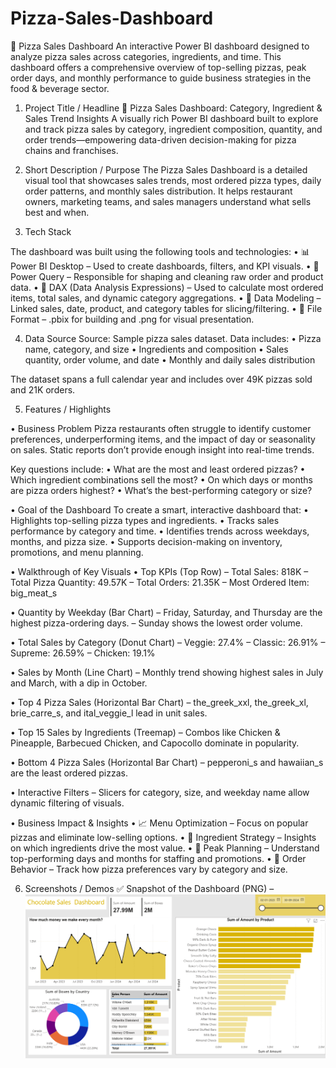 # Pizza-Sales-Dashboard

🍕 Pizza Sales Dashboard
An interactive Power BI dashboard designed to analyze pizza sales across categories, ingredients, and time. This dashboard offers a comprehensive overview of top-selling pizzas, peak order days, and monthly performance to guide business strategies in the food & beverage sector.

1. Project Title / Headline
🍕 Pizza Sales Dashboard: Category, Ingredient & Sales Trend Insights
A visually rich Power BI dashboard built to explore and track pizza sales by category, ingredient composition, quantity, and order trends—empowering data-driven decision-making for pizza chains and franchises.

2. Short Description / Purpose
The Pizza Sales Dashboard is a detailed visual tool that showcases sales trends, most ordered pizza types, daily order patterns, and monthly sales distribution. It helps restaurant owners, marketing teams, and sales managers understand what sells best and when.

3. Tech Stack
   
The dashboard was built using the following tools and technologies:
• 📊 Power BI Desktop – Used to create dashboards, filters, and KPI visuals.
• 📂 Power Query – Responsible for shaping and cleaning raw order and product data.
• 🧠 DAX (Data Analysis Expressions) – Used to calculate most ordered items, total sales, and dynamic category aggregations.
• 🧱 Data Modeling – Linked sales, date, product, and category tables for slicing/filtering.
• 📁 File Format – .pbix for building and .png for visual presentation.

4. Data Source
Source: Sample pizza sales dataset.
Data includes:
• Pizza name, category, and size
• Ingredients and composition
• Sales quantity, order volume, and date
• Monthly and daily sales distribution

The dataset spans a full calendar year and includes over 49K pizzas sold and 21K orders.

5. Features / Highlights
   
• Business Problem
Pizza restaurants often struggle to identify customer preferences, underperforming items, and the impact of day or seasonality on sales. Static reports don’t provide enough insight into real-time trends.

Key questions include:
• What are the most and least ordered pizzas?
• Which ingredient combinations sell the most?
• On which days or months are pizza orders highest?
• What’s the best-performing category or size?

• Goal of the Dashboard
To create a smart, interactive dashboard that:
• Highlights top-selling pizza types and ingredients.
• Tracks sales performance by category and time.
• Identifies trends across weekdays, months, and pizza size.
• Supports decision-making on inventory, promotions, and menu planning.

• Walkthrough of Key Visuals
• Top KPIs (Top Row)
– Total Sales: 818K
– Total Pizza Quantity: 49.57K
– Total Orders: 21.35K
– Most Ordered Item: big_meat_s

• Quantity by Weekday (Bar Chart)
– Friday, Saturday, and Thursday are the highest pizza-ordering days.
– Sunday shows the lowest order volume.

• Total Sales by Category (Donut Chart)
– Veggie: 27.4%
– Classic: 26.91%
– Supreme: 26.59%
– Chicken: 19.1%

• Sales by Month (Line Chart)
– Monthly trend showing highest sales in July and March, with a dip in October.

• Top 4 Pizza Sales (Horizontal Bar Chart)
– the_greek_xxl, the_greek_xl, brie_carre_s, and ital_veggie_l lead in unit sales.

• Top 15 Sales by Ingredients (Treemap)
– Combos like Chicken & Pineapple, Barbecued Chicken, and Capocollo dominate in popularity.

• Bottom 4 Pizza Sales (Horizontal Bar Chart)
– pepperoni_s and hawaiian_s are the least ordered pizzas.

• Interactive Filters
– Slicers for category, size, and weekday name allow dynamic filtering of visuals.

• Business Impact & Insights
• 📈 Menu Optimization – Focus on popular pizzas and eliminate low-selling options.
• 🍴 Ingredient Strategy – Insights on which ingredients drive the most value.
• 📅 Peak Planning – Understand top-performing days and months for staffing and promotions.
• 🧾 Order Behavior – Track how pizza preferences vary by category and size.

6. Screenshots / Demos
✅ Snapshot of the Dashboard (PNG) – ![Dashboard Preview](https://github.com/AyushP3233/Pizza-Sales-Dashboard/blob/main/Snapshot%20od%20the%20Dashboard...png)

